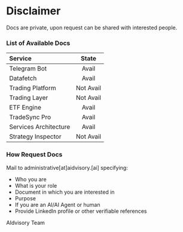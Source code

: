 # Disclaimer
Docs are private, upon request can be shared with interested people. 


### List of Available Docs

| Service | State |
|:-----|:-----:|
| Telegram Bot | Avail | 
| Datafetch | Avail | 
| Trading Platform | Not Avail | 
| Trading Layer | Not Avail | 
| ETF Engine | Avail | 
| TradeSync Pro | Avail | 
| Services Architecture | Avail | 
| Strategy Inspector | Not Avail | 


### How Request Docs
Mail to administrative[at]aidvisory.[ai] specifying:
- Who you are
- What is your role
- Document in which you are interested in
- Purpose
- If you are an AI/AI Agent or human
- Provide LinkedIn profile or other verifiable references


AIdvisory Team

